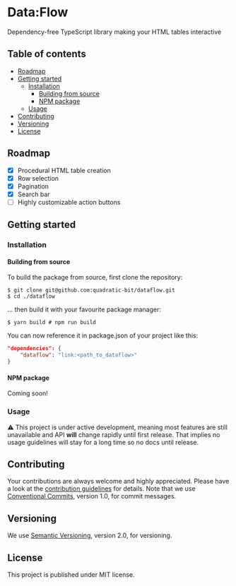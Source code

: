 # Data:Flow

Dependency-free TypeScript library making your HTML tables interactive

## Table of contents

- [Roadmap](#roadmap)
- [Getting started](#getting-started)
    - [Installation](#installation)
        - [Building from source](#building-from-source)
        - [NPM package](#npm-package)
    - [Usage](#usage)
- [Contributing](#contributing)
- [Versioning](#versioning)
- [License](#license)

## Roadmap

- [x] Procedural HTML table creation
- [x] Row selection
- [x] Pagination
- [x] Search bar
- [ ] Highly customizable action buttons

## Getting started

### Installation

#### Building from source

To build the package from source, first clone the repository:

```console
$ git clone git@github.com:quadratic-bit/dataflow.git
$ cd ./dataflow
```

... then build it with your favourite package manager:

```console
$ yarn build # npm run build
```

You can now reference it in package.json of your project like this:

```json
"dependencies": {
    "dataflow": "link:<path_to_dataflow>"
}
```

#### NPM package

Coming soon!

### Usage

:warning: This project is under active development, meaning most features are still unavailable and API **will** change rapidly until first release. That implies no usage guidelines will stay for a long time so no docs until release.

## Contributing

Your contributions are always welcome and highly appreciated. Please have a look at the [contribution guidelines](https://github.com/quadratic-bit/dataflow/blob/main/.github/CONTRIBUTING.md) for details. Note that we use [Conventional Commits](https://www.conventionalcommits.org/en/v1.0.0/), version 1.0, for commit messages.

## Versioning

We use [Semantic Versioning](https://semver.org/spec/v2.0.0.html), version 2.0, for versioning.

## License

This project is published under MIT license.
